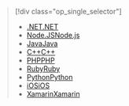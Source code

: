 > [!div class="op_single_selector"]
> * [<span data-ttu-id="17546-101">.NET</span><span class="sxs-lookup"><span data-stu-id="17546-101">.NET</span></span>](../articles/storage/blobs/storage-dotnet-how-to-use-blobs.md)
> * [<span data-ttu-id="17546-102">Node.JS</span><span class="sxs-lookup"><span data-stu-id="17546-102">Node.js</span></span>](../articles/storage/blobs/storage-nodejs-how-to-use-blob-storage.md)
> * [<span data-ttu-id="17546-103">Java</span><span class="sxs-lookup"><span data-stu-id="17546-103">Java</span></span>](../articles/storage/blobs/storage-java-how-to-use-blob-storage.md)
> * [<span data-ttu-id="17546-104">C++</span><span class="sxs-lookup"><span data-stu-id="17546-104">C++</span></span>](../articles/storage/blobs/storage-c-plus-plus-how-to-use-blobs.md)
> * [<span data-ttu-id="17546-105">PHP</span><span class="sxs-lookup"><span data-stu-id="17546-105">PHP</span></span>](../articles/storage/blobs/storage-php-how-to-use-blobs.md)
> * [<span data-ttu-id="17546-106">Ruby</span><span class="sxs-lookup"><span data-stu-id="17546-106">Ruby</span></span>](../articles/storage/blobs/storage-ruby-how-to-use-blob-storage.md)
> * [<span data-ttu-id="17546-107">Python</span><span class="sxs-lookup"><span data-stu-id="17546-107">Python</span></span>](../articles/storage/blobs/storage-python-how-to-use-blob-storage.md)
> * [<span data-ttu-id="17546-108">iOS</span><span class="sxs-lookup"><span data-stu-id="17546-108">iOS</span></span>](../articles/storage/blobs/storage-ios-how-to-use-blob-storage.md)
> * [<span data-ttu-id="17546-109">Xamarin</span><span class="sxs-lookup"><span data-stu-id="17546-109">Xamarin</span></span>](../articles/storage/blobs/storage-xamarin-blob-storage.md)
> 
> 

